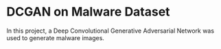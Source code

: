 # DCGAN on Malware Dataset

In this project, a Deep Convolutional Generative Adversarial Network was used to generate malware images.
